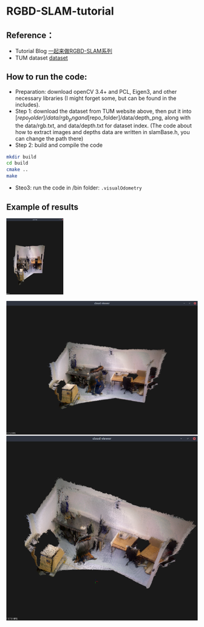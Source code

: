 # RGBD-SLAM-tutorial

## Reference： 
- Tutorial Blog [一起来做RGBD-SLAM系列](https://www.cnblogs.com/gaoxiang12/p/4652478.html)
- TUM dataset [dataset](https://vision.in.tum.de/data/datasets/rgbd-dataset)

## How to run the code:
- Preparation: download openCV 3.4+ and PCL, Eigen3, and other necessary libraries (I might forget some, but can be found in the includes).
- Step 1: download the dataset from TUM website above, then put it into [$repo_folder]/data/rgb_png and [$repo_folder]/data/depth_png, along with the data/rgb.txt, and data/depth.txt for dataset index. (The code about how to extract images and depths data are written in slamBase.h, you can change the path there)
- Step 2: build and compile the code
```bash
mkdir build
cd build
cmake ..
make
```
- Steo3: run the code in /bin folder:
`.visualOdometry`

## Example of results

<img src="https://github.com/WeihengXia0123/RGBD-SLAM-tutorial/blob/master/example/3.png" width="150" height="200"/>

![image](https://github.com/WeihengXia0123/RGBD-SLAM-tutorial/blob/master/example/1.png)
![image](https://github.com/WeihengXia0123/RGBD-SLAM-tutorial/blob/master/example/2.png)
